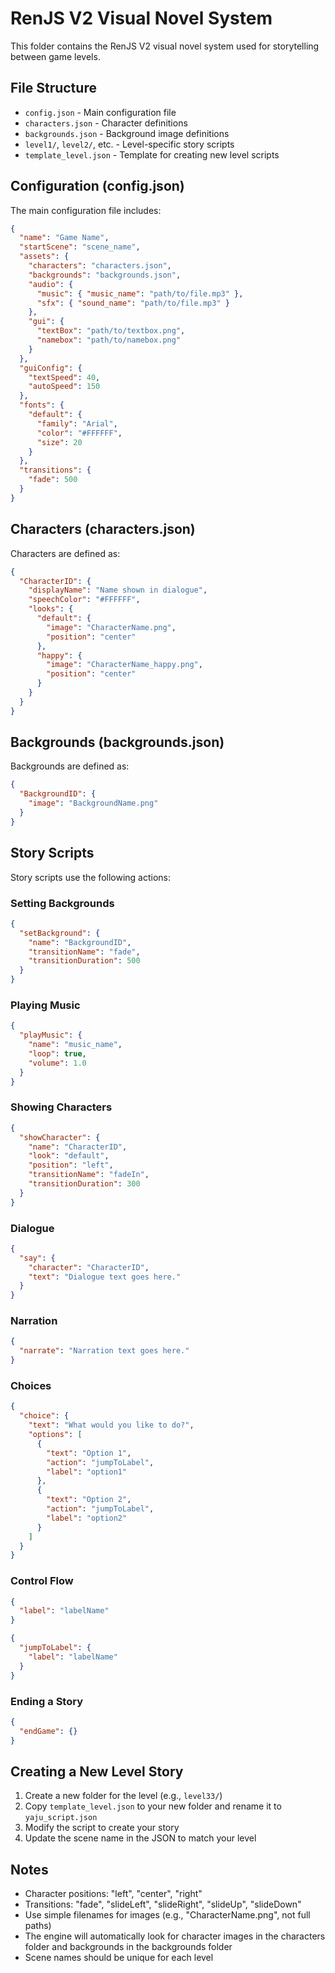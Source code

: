# RenJS V2 Visual Novel System

This folder contains the RenJS V2 visual novel system used for storytelling between game levels.

## File Structure

- `config.json` - Main configuration file
- `characters.json` - Character definitions
- `backgrounds.json` - Background image definitions
- `level1/`, `level2/`, etc. - Level-specific story scripts
- `template_level.json` - Template for creating new level scripts

## Configuration (config.json)

The main configuration file includes:

```json
{
  "name": "Game Name",
  "startScene": "scene_name",
  "assets": {
    "characters": "characters.json",
    "backgrounds": "backgrounds.json",
    "audio": {
      "music": { "music_name": "path/to/file.mp3" },
      "sfx": { "sound_name": "path/to/file.mp3" }
    },
    "gui": {
      "textBox": "path/to/textbox.png",
      "namebox": "path/to/namebox.png"
    }
  },
  "guiConfig": {
    "textSpeed": 40,
    "autoSpeed": 150
  },
  "fonts": {
    "default": {
      "family": "Arial",
      "color": "#FFFFFF",
      "size": 20
    }
  },
  "transitions": {
    "fade": 500
  }
}
```

## Characters (characters.json)

Characters are defined as:

```json
{
  "CharacterID": {
    "displayName": "Name shown in dialogue",
    "speechColor": "#FFFFFF",
    "looks": {
      "default": {
        "image": "CharacterName.png",
        "position": "center"
      },
      "happy": {
        "image": "CharacterName_happy.png",
        "position": "center"
      }
    }
  }
}
```

## Backgrounds (backgrounds.json)

Backgrounds are defined as:

```json
{
  "BackgroundID": {
    "image": "BackgroundName.png"
  }
}
```

## Story Scripts

Story scripts use the following actions:

### Setting Backgrounds
```json
{
  "setBackground": {
    "name": "BackgroundID",
    "transitionName": "fade",
    "transitionDuration": 500
  }
}
```

### Playing Music
```json
{
  "playMusic": {
    "name": "music_name",
    "loop": true,
    "volume": 1.0
  }
}
```

### Showing Characters
```json
{
  "showCharacter": {
    "name": "CharacterID",
    "look": "default",
    "position": "left",
    "transitionName": "fadeIn",
    "transitionDuration": 300
  }
}
```

### Dialogue
```json
{
  "say": {
    "character": "CharacterID",
    "text": "Dialogue text goes here."
  }
}
```

### Narration
```json
{
  "narrate": "Narration text goes here."
}
```

### Choices
```json
{
  "choice": {
    "text": "What would you like to do?",
    "options": [
      {
        "text": "Option 1",
        "action": "jumpToLabel",
        "label": "option1"
      },
      {
        "text": "Option 2",
        "action": "jumpToLabel",
        "label": "option2"
      }
    ]
  }
}
```

### Control Flow
```json
{
  "label": "labelName"
}
```

```json
{
  "jumpToLabel": {
    "label": "labelName"
  }
}
```

### Ending a Story
```json
{
  "endGame": {}
}
```

## Creating a New Level Story

1. Create a new folder for the level (e.g., `level33/`)
2. Copy `template_level.json` to your new folder and rename it to `yaju_script.json`
3. Modify the script to create your story
4. Update the scene name in the JSON to match your level

## Notes

- Character positions: "left", "center", "right"
- Transitions: "fade", "slideLeft", "slideRight", "slideUp", "slideDown"
- Use simple filenames for images (e.g., "CharacterName.png", not full paths)
- The engine will automatically look for character images in the characters folder and backgrounds in the backgrounds folder
- Scene names should be unique for each level 